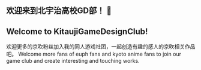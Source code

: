 ## 欢迎来到北宇治高校GD部！ 👋
## Welcome to KitaujiGameDesignClub!
欢迎更多的京吹粉丝加入我的同人游戏社团，一起创造有趣的感人的京吹相关作品吧。
Welcome more fans of euph fans and kyoto anime fans to join our game club and create interesting and touching works.

<!--

**Here are some ideas to get you started:**

🙋‍♀️ A short introduction - what is your organization all about?
🌈 Contribution guidelines - how can the community get involved?
👩‍💻 Useful resources - where can the community find your docs? Is there anything else the community should know?
🍿 Fun facts - what does your team eat for breakfast?
🧙 Remember, you can do mighty things with the power of [Markdown](https://docs.github.com/github/writing-on-github/getting-started-with-writing-and-formatting-on-github/basic-writing-and-formatting-syntax)
-->

